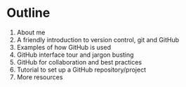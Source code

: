 # Outline

1. About me
2. A friendly introduction to version control, git and GitHub
3. Examples of how GitHub is used
4. GitHub interface tour and jargon busting
5. GitHub for collaboration and best practices
6. Tutorial to set up a GitHub repository/project
7. More resources

